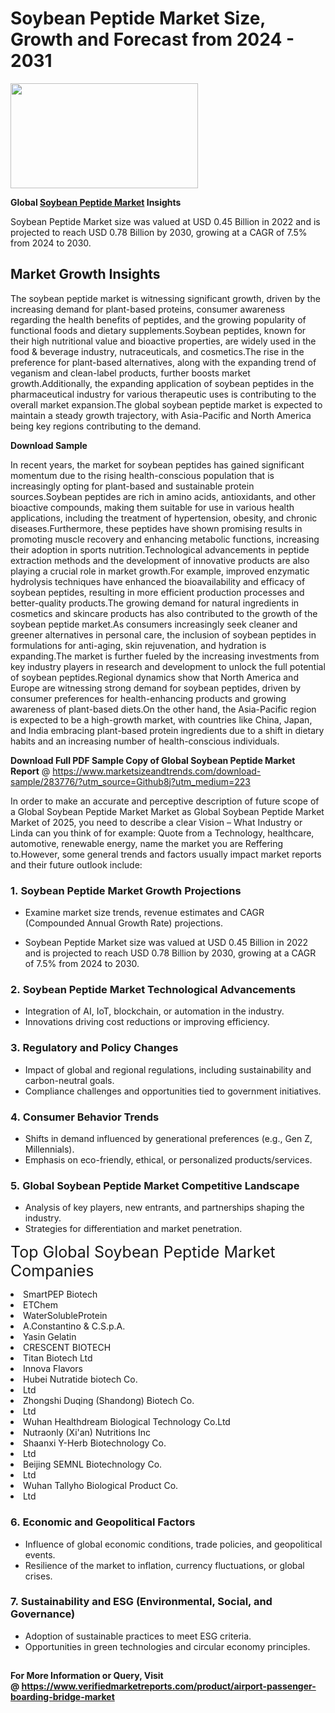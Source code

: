<H1>Soybean Peptide Market Size, Growth and Forecast from 2024 - 2031</H1><img class="aligncenter size-medium wp-image-584254" src="https://thirdeyenews.in/wp-content/uploads/2024/09/Global-Market-Research-300x168.jpeg" alt="" width="300" height="168" /><p><strong>Global&nbsp;<a href="https://www.marketsizeandtrends.com/download-sample/283776/?utm_source=Github8j?utm_medium=223">Soybean Peptide Market</a> Insights</strong></p><p>Soybean Peptide Market size was valued at USD 0.45 Billion in 2022 and is projected to reach USD 0.78 Billion by 2030, growing at a CAGR of 7.5% from 2024 to 2030.</p><p><h2>Market Growth Insights</h2> The soybean peptide market is witnessing significant growth, driven by the increasing demand for plant-based proteins, consumer awareness regarding the health benefits of peptides, and the growing popularity of functional foods and dietary supplements.Soybean peptides, known for their high nutritional value and bioactive properties, are widely used in the food & beverage industry, nutraceuticals, and cosmetics.The rise in the preference for plant-based alternatives, along with the expanding trend of veganism and clean-label products, further boosts market growth.Additionally, the expanding application of soybean peptides in the pharmaceutical industry for various therapeutic uses is contributing to the overall market expansion.The global soybean peptide market is expected to maintain a steady growth trajectory, with Asia-Pacific and North America being key regions contributing to the demand.<p><strong>Download Sample</strong></p> <p>In recent years, the market for soybean peptides has gained significant momentum due to the rising health-conscious population that is increasingly opting for plant-based and sustainable protein sources.Soybean peptides are rich in amino acids, antioxidants, and other bioactive compounds, making them suitable for use in various health applications, including the treatment of hypertension, obesity, and chronic diseases.Furthermore, these peptides have shown promising results in promoting muscle recovery and enhancing metabolic functions, increasing their adoption in sports nutrition.Technological advancements in peptide extraction methods and the development of innovative products are also playing a crucial role in market growth.For example, improved enzymatic hydrolysis techniques have enhanced the bioavailability and efficacy of soybean peptides, resulting in more efficient production processes and better-quality products.The growing demand for natural ingredients in cosmetics and skincare products has also contributed to the growth of the soybean peptide market.As consumers increasingly seek cleaner and greener alternatives in personal care, the inclusion of soybean peptides in formulations for anti-aging, skin rejuvenation, and hydration is expanding.The market is further fueled by the increasing investments from key industry players in research and development to unlock the full potential of soybean peptides.Regional dynamics show that North America and Europe are witnessing strong demand for soybean peptides, driven by consumer preferences for health-enhancing products and growing awareness of plant-based diets.On the other hand, the Asia-Pacific region is expected to be a high-growth market, with countries like China, Japan, and India embracing plant-based protein ingredients due to a shift in dietary habits and an increasing number of health-conscious individuals.<p><span class=""><strong>Download Full PDF Sample Copy of Global Soybean Peptide Market Report</strong> @ <a href="https://www.marketsizeandtrends.com/download-sample/283776/?utm_source=Github8j?utm_medium=223" target="_blank">https://www.marketsizeandtrends.com/download-sample/283776/?utm_source=Github8j?utm_medium=223</a></span></p><p>In order to make an accurate and perceptive description of future scope of a Global&nbsp;Soybean Peptide Market Market as Global&nbsp;Soybean Peptide Market Market of 2025, you need to describe a clear Vision &ndash; What Industry or Linda can you think of for example: Quote from a Technology, healthcare, automotive, renewable energy, name the market you are Reffering to.However, some general trends and factors usually impact market reports and their future outlook include:</p><h3>1.&nbsp;<strong>Soybean Peptide Market Growth Projections</strong></h3><ul><li>Examine market size trends, revenue estimates and CAGR (Compounded Annual Growth Rate) projections.</li><li><p>Soybean Peptide Market size was valued at USD 0.45 Billion in 2022 and is projected to reach USD 0.78 Billion by 2030, growing at a CAGR of 7.5% from 2024 to 2030.</p></li></ul><h3>2.&nbsp;<strong>Soybean Peptide Market Technological Advancements</strong></h3><ul><li>Integration of AI, IoT, blockchain, or automation in the industry.</li><li>Innovations driving cost reductions or improving efficiency.</li></ul><h3>3.&nbsp;<strong>Regulatory and Policy Changes</strong></h3><ul><li>Impact of global and regional regulations, including sustainability and carbon-neutral goals.</li><li>Compliance challenges and opportunities tied to government initiatives.</li></ul><h3>4.&nbsp;<strong>Consumer Behavior Trends</strong></h3><ul><li>Shifts in demand influenced by generational preferences (e.g., Gen Z, Millennials).</li><li>Emphasis on eco-friendly, ethical, or personalized products/services.</li></ul><h3>5.&nbsp;<strong>Global Soybean Peptide Market Competitive Landscape</strong></h3><ul><li>Analysis of key players, new entrants, and partnerships shaping the industry.</li><li>Strategies for differentiation and market penetration.</li></ul><p data-pm-slice="1 1 []"><span style="color: inherit; font-family: inherit; font-size: 25px;">Top Global Soybean Peptide Market Companies</span></p><div class="" data-test-id=""><p><li>SmartPEP Biotech</li><li> ETChem</li><li> WaterSolubleProtein</li><li> A.Constantino & C.S.p.A.</li><li> Yasin Gelatin</li><li> CRESCENT BIOTECH</li><li> Titan Biotech Ltd</li><li> Innova Flavors</li><li> Hubei Nutratide biotech Co.</li><li> Ltd</li><li> Zhongshi Duqing (Shandong) Biotech Co.</li><li> Ltd</li><li> Wuhan Healthdream Biological Technology Co.Ltd</li><li> Nutraonly (Xi'an) Nutritions Inc</li><li> Shaanxi Y-Herb Biotechnology Co.</li><li> Ltd</li><li> Beijing SEMNL Biotechnology Co.</li><li> Ltd</li><li> Wuhan Tallyho Biological Product Co.</li><li> Ltd</li></p></div><h3>6.&nbsp;<strong>Economic and Geopolitical Factors</strong></h3><ul><li>Influence of global economic conditions, trade policies, and geopolitical events.</li><li>Resilience of the market to inflation, currency fluctuations, or global crises.</li></ul><h3>7.&nbsp;<strong>Sustainability and ESG (Environmental, Social, and Governance)</strong></h3><ul><li>Adoption of sustainable practices to meet ESG criteria.</li><li>Opportunities in green technologies and circular economy principles.</li></ul><h2><strong style="font-size: 14px;">For More Information or Query, Visit @&nbsp;</strong><a style="background-color: #ffffff; font-size: 14px;" href="https://www.marketsizeandtrends.com/report/soybean-peptide-market/" target="_blank">https://www.verifiedmarketreports.com/product/airport-passenger-boarding-bridge-market</a></h2>
